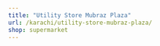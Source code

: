 ```yaml
---
title: "Utility Store Mubraz Plaza"
url: /karachi/utility-store-mubraz-plaza/
shop: supermarket
---
```

